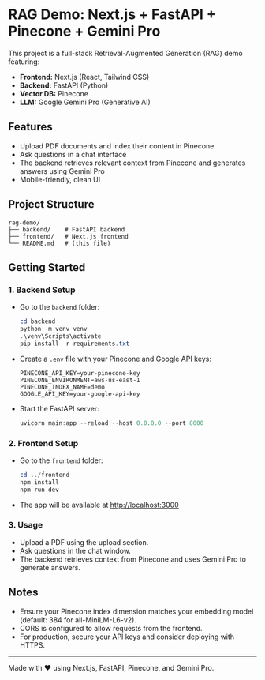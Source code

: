 # RAG Demo: Next.js + FastAPI + Pinecone + Gemini Pro

This project is a full-stack Retrieval-Augmented Generation (RAG) demo featuring:

- **Frontend:** Next.js (React, Tailwind CSS)
- **Backend:** FastAPI (Python)
- **Vector DB:** Pinecone
- **LLM:** Google Gemini Pro (Generative AI)

## Features

- Upload PDF documents and index their content in Pinecone
- Ask questions in a chat interface
- The backend retrieves relevant context from Pinecone and generates answers using Gemini Pro
- Mobile-friendly, clean UI

## Project Structure

```
rag-demo/
├── backend/    # FastAPI backend
├── frontend/   # Next.js frontend
└── README.md   # (this file)
```

## Getting Started

### 1. Backend Setup

- Go to the `backend` folder:
  ```powershell
  cd backend
  python -m venv venv
  .\venv\Scripts\activate
  pip install -r requirements.txt
  ```
- Create a `.env` file with your Pinecone and Google API keys:
  ```env
  PINECONE_API_KEY=your-pinecone-key
  PINECONE_ENVIRONMENT=aws-us-east-1
  PINECONE_INDEX_NAME=demo
  GOOGLE_API_KEY=your-google-api-key
  ```
- Start the FastAPI server:
  ```powershell
  uvicorn main:app --reload --host 0.0.0.0 --port 8000
  ```

### 2. Frontend Setup

- Go to the `frontend` folder:
  ```powershell
  cd ../frontend
  npm install
  npm run dev
  ```
- The app will be available at [http://localhost:3000](http://localhost:3000)

### 3. Usage

- Upload a PDF using the upload section.
- Ask questions in the chat window.
- The backend retrieves context from Pinecone and uses Gemini Pro to generate answers.

## Notes

- Ensure your Pinecone index dimension matches your embedding model (default: 384 for all-MiniLM-L6-v2).
- CORS is configured to allow requests from the frontend.
- For production, secure your API keys and consider deploying with HTTPS.

---

Made with ❤️ using Next.js, FastAPI, Pinecone, and Gemini Pro.
